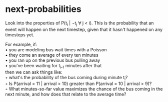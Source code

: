 # next-probabilities
Look into the properties of P(t<sub>i</sub> | ¬t<sub>j</sub> &forall; j < i). This is the probability that an event will happen on the next timestep, given that it hasn't happened on any timesteps yet. 

For example, if:  
• you are modeling bus wait times with a Poisson  
• they come an average of every ten minutes  
• you ran up on the previous bus pulling away  
• you've been waiting for t<sub>i-1</sub> minutes after that  
then we can ask things like:  
◦ what's the probability of the bus coming during minute t<sub>i</sub>?   
◦ Is P(arrival = 11 | arrival > 10) greater than P(arrival = 10 | arrival > 9)?   
◦ What minutes-so-far value maximizes the chance of the bus coming in the next minute, and how does that relate to the average time?  
